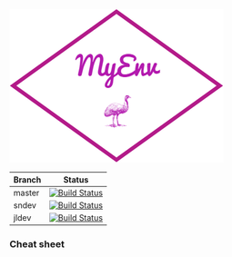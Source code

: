 ![MyEnv](https://raw.githubusercontent.com/desqaz/myenv/master/logos/myenv-logo.png)

| Branch | Status                                                                                                      |
|--------|:-----------------------------------------------------------------------------------------------------------:|
| master | [![Build Status](https://travis-ci.org/desqaz/myenv.svg?branch=master)](https://travis-ci.org/desqaz/myenv) |
| sndev  | [![Build Status](https://travis-ci.org/desqaz/myenv.svg?branch=sndev)](https://travis-ci.org/desqaz/myenv)  |
| jldev  | [![Build Status](https://travis-ci.org/desqaz/myenv.svg?branch=jldev)](https://travis-ci.org/desqaz/myenv)  |


### Cheat sheet

